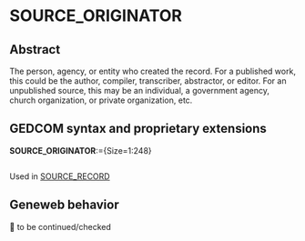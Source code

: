 ﻿# SOURCE_ORIGINATOR
## Abstract
The person, agency, or entity who created the record. For a published work, this could be the author,
compiler, transcriber, abstractor, or editor. For an unpublished source, this may be an individual, a
government agency, church organization, or private organization, etc.


## GEDCOM syntax and proprietary extensions

**SOURCE_ORIGINATOR**:={Size=1:248}
<pre>
</pre>
Used in <a href=Ged.SOURCE_RECORD.md>SOURCE_RECORD</a><br />


## Geneweb behavior



🚧 to be continued/checked

